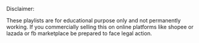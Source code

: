 Disclaimer:

These playlists are for educational purpose only and not permanently working. If you commercially selling this on online platforms like shopee or lazada or fb marketplace be prepared to face legal action.
